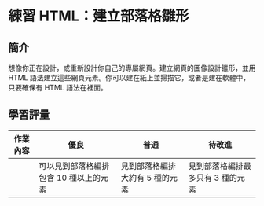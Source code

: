 # 練習 HTML：建立部落格雛形

## 簡介

想像你正在設計，或重新設計你自己的專屬網頁。建立網頁的圖像設計雛形，並用 HTML 語法建立這些網頁元素。你可以建在紙上並掃描它，或者是建在軟體中，只要確保有 HTML 語法在裡面。

## 學習評量

| 作業內容 | 優良                                   | 普通                            | 待改進                            |
| -------- | -------------------------------------- | ------------------------------- | --------------------------------- |
|          | 可以見到部落格編排包含 10 種以上的元素 | 見到部落格編排大約有 5 種的元素 | 見到部落格編排最多只有 3 種的元素 |
